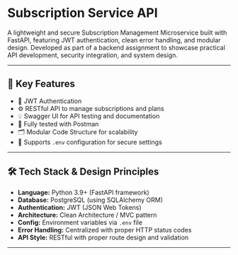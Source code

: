 # Subscription Service API

A lightweight and secure Subscription Management Microservice built with FastAPI, featuring JWT authentication, clean error handling, and modular design. Developed as part of a backend assignment to showcase practical API development, security integration, and system design.

---

## 📌 Key Features

- 🔐 JWT Authentication  
- ⚙️ RESTful API to manage subscriptions and plans  
- 💡 Swagger UI for API testing and documentation  
- 🧪 Fully tested with Postman  
- 🗂️ Modular Code Structure for scalability  
- 🔧 Supports `.env` configuration for secure settings  

---

## 🛠️ Tech Stack & Design Principles

- **Language:** Python 3.9+ (FastAPI framework)  
- **Database:** PostgreSQL (using SQLAlchemy ORM)  
- **Authentication:** JWT (JSON Web Tokens)  
- **Architecture:** Clean Architecture / MVC pattern  
- **Config:** Environment variables via `.env` file  
- **Error Handling:** Centralized with proper HTTP status codes  
- **API Style:** RESTful with proper route design and validation  

---


